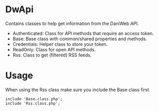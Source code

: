 DwApi
=====

Contains classes to help get information from the DaniWeb API.

- Authenticated: Class for API methods that require an access token.
- Base: Base class with common/shared properties and methods.
- Credentials: Helper class to store your token.
- ReadOnly: Class for open API methods.
- Rss: Class to get (filtered) RSS feeds.

Usage
=====

When using the Rss class make sure you include the Base class first.

    include 'Base.class.php';
    include 'Rss.class.php';
